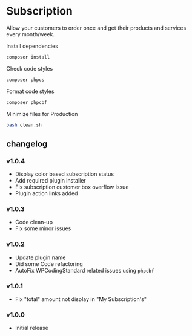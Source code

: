 # Subscription

Allow your customers to order once and get their products and services every month/week.

Install dependencies

```bash
composer install
```

Check code styles
```bash
composer phpcs
```

Format code styles
```bash
composer phpcbf
```

Minimize files for Production
```bash
bash clean.sh
```

## changelog

### v1.0.4

- Display color based subscription status
- Add required plugin installer
- Fix subscription customer box overflow issue
- Plugin action links added

### v1.0.3

- Code clean-up
- Fix some minor issues

### v1.0.2

- Update plugin name
- Did some Code refactoring
- AutoFix WPCodingStandard related issues using `phpcbf`

### v1.0.1

- Fix "total" amount not display in "My Subscription's"

### v1.0.0

- Initial release

